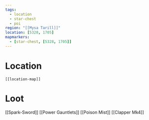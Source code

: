 ```yaml
---
tags:
  - location
  - star-chest
  - poi
region: "[[Mysa Tarill]]"
location: [5328, 1705]
mapmarkers:
  - [star-chest, [5328, 1705]]
---
```

# Location
```meta-bind-embed
[[location-map]]
```
# Loot
[[Spark-Sword]]
[[Power Gauntlets]]
[[Poison Mist]]
[[Clapper Mk4]]